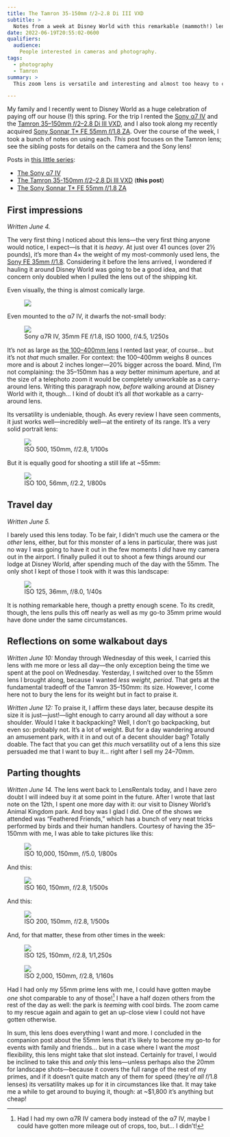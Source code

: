 ```yaml
---
title: The Tamron 35-150mm 𝑓/2–2.8 Di III VXD
subtitle: >
  Notes from a week at Disney World with this remarkable (mammoth!) lens.
date: 2022-06-19T20:55:02-0600
qualifiers:
  audience:
    People interested in cameras and photography.
tags:
  - photography
  - Tamron
summary: >
  This zoom lens is versatile and interesting and almost too heavy to carry around… but only almost. Pricey? Yes. Worth it? Also yes.

---
```


<div class="callout">

My family and I recently went to Disney World as a huge celebration of paying off our house (!) this spring. For the trip I rented the [Sony α7 IV][camera] and the [Tamron 35–150mm 𝑓/2–2.8 Di III VXD][tamron-lens], and I also took along my recently acquired [Sony Sonnar T\* FE 55mm 𝑓/1.8 ZA][sony-lens]. Over the course of the week, I took a bunch of notes on using each. *This* post focuses on the Tamron lens; see the sibling posts for details on the camera and the Sony lens!

Posts in [this little series][series]:

- [The Sony α7 IV][camera-post]
- [The Tamron 35-150mm 𝑓/2–2.8 Di III VXD][tamron-post] (**this post**)
- [The Sony Sonnar T\* FE 55mm 𝑓/1.8 ZA][sony-55mm-post]

</div>

[camera]: https://www.bhphotovideo.com/c/product/1667800-REG/sony_ilce_7m4_b_alpha_a7_iv_mirrorless.html?sts=hist-pi&pim=Y
[tamron-lens]: https://www.bhphotovideo.com/c/product/1658158-REG/tamron_a058_35_150mm_f_f_2_2_8_di_iii.html
[sony-lens]: https://www.bhphotovideo.com/c/search?Ntt=sony%20sonnar%20t%20fe%2055mm%20f%2F1.8%20za%20lens&N=0&InitialSearch=yes&sts=hist-ps
[series]: https://v5.chriskrycho.com/photos/disney-world-2022-camera-gear/
[camera-post]: https://v5.chriskrycho.com/journal/disney-world-2022-camera-gear/sony-α7-iv/
[tamron-post]: https://v5.chriskrycho.com/journal/disney-world-2022-camera-gear/tamron-35-150mm-f2-28-di-iii-vxd/
[sony-55mm-post]: https://v5.chriskrycho.com/journal/disney-world-2022-camera-gear/sony-sonnar-t-fe-55mm-f18-za/


## First impressions

*Written June 4.*

The very first thing I noticed about this lens—the very first thing anyone would notice, I expect—is that it is *heavy*. At just over 41 ounces (over 2½ pounds), it’s more than 4× the weight of my most-commonly used lens, the [Sony FE 35mm 𝑓/1.8][35mm]. Considering it before the lens arrived, I wondered if hauling it around Disney World was going to be a good idea, and that concern only doubled when I pulled the lens out of the shipping kit.

[35mm]: https://www.bhphotovideo.com/c/product/1492866-REG/sony_sel35f18f_35mm_f_1_8_fe_lens.html?sts=pi&pim=Y

Even visually, the thing is almost comically large.

<figure>

<img src="https://cdn.chriskrycho.com/file/chriskrycho-com/images/2022/disney/tamron-lens/in-hand.jpeg">

</figure>

Even mounted to the α7 IV, it dwarfs the not-small body:

<figure>

<img src="https://cdn.chriskrycho.com/file/chriskrycho-com/images/2022/disney/tamron-lens/scale.jpg">

<figcaption>Sony α7R IV, 35mm FE 𝑓/1.8, <abbr>ISO</abbr> 1000, 𝑓/4.5, 1/250s</figcaption>

</figure>

It’s not as large as [the 100–400mm lens](https://www.bhphotovideo.com/c/product/1333230-REG/sony_sel100400gm_fe_100_400mm_f_4_5_5_6_gm.html?sts=pi&pim=Y) I rented last year, of course… but it’s not *that* much smaller. For context: the 100–400mm weighs 8 ounces more and is about 2 inches longer—20% bigger across the board. Mind, I’m not complaining: the 35–150mm has a *way* better minimum aperture, and at the size of a telephoto zoom it would be completely unworkable as a carry-around lens. Writing this paragraph now, *before* walking around at Disney World with it, though… I kind of doubt it’s all *that* workable as a carry-around lens.

Its versatility is undeniable, though. As every review I have seen comments, it just works well—incredibly well—at the entirety of its range. It’s a very solid portrait lens:

<figure>

<img src="https://cdn.chriskrycho.com/file/chriskrycho-com/images/2022/disney/tamron-lens/portrait.jpg">

<figcaption><abbr>ISO</abbr> 500, 150mm, 𝑓/2.8, 1/100s</figcaption>

</figure>

But it is equally good for shooting a still life at ~55mm:

<figure>

<img src="https://cdn.chriskrycho.com/file/chriskrycho-com/images/2022/disney/tamron-lens/still-life.jpg">

<figcaption><abbr>ISO</abbr> 100, 56mm, 𝑓/2.2, 1/800s</figcaption>

</figure>


## Travel day

*Written June 5.*

I barely used this lens today. To be fair, I didn’t much use the camera or the *other* lens, either, but for this monster of a lens in particular, there was just no way I was going to have it out in the few moments I *did* have my camera out in the airport. I finally pulled it out to shoot a few things around our lodge at Disney World, after spending much of the day with the 55mm. The only shot I kept of those I took with it was this landscape:

<figure>

<img src="https://cdn.chriskrycho.com/file/chriskrycho-com/images/2022/disney/tamron-lens/landscape.jpg">

<figcaption><abbr>ISO</abbr> 125, 36mm, 𝑓/8.0, 1/40s</figcaption>

</figure>

It is nothing remarkable here, though a pretty enough scene. To its credit, though, the lens pulls this off nearly as well as my go-to 35mm prime would have done under the same circumstances.


## Reflections on some walkabout days

*Written June 10:* Monday through Wednesday of this week, I carried this lens with me more or less all day—the only exception being the time we spent at the pool on Wednesday. Yesterday, I switched over to the 55mm lens I brought along, because I wanted *less weight, period*. That gets at the fundamental tradeoff of the Tamron 35–150mm: its size. However, I come here not to bury the lens for its weight but in fact to praise it.

*Written June 12:* To praise it, I affirm these days later, because despite its size it is just—just!—light enough to carry around all day without a sore shoulder. Would I take it backpacking? Well, I don’t go backpacking, but even so: probably not. It’s a lot of weight. But for a day wandering around an amusement park, with it in and out of a decent shoulder bag? Totally doable. The fact that you can get *this much* versatility out of a lens this size persuaded me that I want to buy it… right after I sell my 24–70mm.

## Parting thoughts

*Written June 14.* The lens went back to LensRentals today, and I have zero doubt I will indeed buy it at some point in the future. After I wrote that last note on the 12th, I spent one more day with it: our visit to Disney World’s Animal Kingdom park. And boy was I glad I did. One of the shows we attended was “Feathered Friends,” which has a bunch of very neat tricks performed by birds and their human handlers. Courtesy of having the 35–150mm with me, I was able to take pictures like this:

<figure>

<img src="https://cdn.chriskrycho.com/file/chriskrycho-com/images/2022/disney/tamron-lens/flight.jpg">

<figcaption><abbr>ISO</abbr> 10,000, 150mm, 𝑓/5.0, 1/800s</figcaption>

</figure>

And this:

<figure>

<img src="https://cdn.chriskrycho.com/file/chriskrycho-com/images/2022/disney/tamron-lens/bird-talk.jpg">

<figcaption><abbr>ISO</abbr> 160, 150mm, 𝑓/2.8, 1/500s</figcaption>

</figure>

And this:

<figure>

<img src="https://cdn.chriskrycho.com/file/chriskrycho-com/images/2022/disney/tamron-lens/eagle.jpg">

<figcaption><abbr>ISO</abbr> 200, 150mm, 𝑓/2.8, 1/500s</figcaption>

</figure>

And, for that matter, these from other times in the week:

<figure>

<img src="https://cdn.chriskrycho.com/file/chriskrycho-com/images/2022/disney/tamron-lens/perching.jpg">

<figcaption><abbr>ISO</abbr> 125, 150mm, 𝑓/2.8, 1/1,250s</figcaption>

</figure>

<figure>

<img src="https://cdn.chriskrycho.com/file/chriskrycho-com/images/2022/disney/tamron-lens/grooming.jpg">

<figcaption><abbr>ISO</abbr> 2,000, 150mm, 𝑓/2.8, 1/160s</figcaption>

</figure>

Had I had only my 55mm prime lens with me, I could have gotten maybe *one* shot comparable to any of those![^mp] I have a half dozen others from the rest of the day as well: the park is *teeming* with cool birds. The zoom came to my rescue again and again to get an up-close view I could not have gotten otherwise.

In sum, this lens does everything I want and more. I concluded in the companion post about the 55mm lens that it’s likely to become my go-to for events with family and friends… but in a case where I want the *most* flexibility, this lens might take that slot instead. Certainly for travel, I would be inclined to take this and *only* this lens—unless perhaps also the 20mm for landscape shots—because it covers the full range of the rest of my primes, and if it doesn’t quite match any of them for speed (they’re *all* 𝑓/1.8 lenses) its versatility makes up for it in circumstances like that. It may take me a while to get around to buying it, though: at ~$1,800 it’s anything but cheap!

[^mp]: Had I had my own α7R IV camera body instead of the α7 IV, maybe I could have gotten more mileage out of crops, too, but… I didn’t!